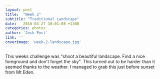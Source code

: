 ```yaml
---
layout: post
title:  "Week 2"
subtitle: "Traditional Landscape"
date:   2016-03-27 10:01:08 +1300
categories: photos
author: 'Josh Post'
link: ''
coverimage: 'week-2-landscape.jpg'
---
```


This weeks challenge was "shoot a beautiful landscape. Find a nice foreground and don't forget the sky". This turned out to be harder than it seemed thanks to the weather. I managed to grab this just before sunset from Mt Eden.
